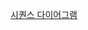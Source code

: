 [시퀀스 다이어그램](https://docs.google.com/presentation/d/1YGBcuDMqxicZriynLPz22E1_GueRrxcImFkCq4EIUKk/edit#slide=id.g33e747a6af8_0_290)